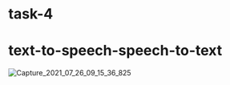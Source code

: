 # task-4

# text-to-speech-speech-to-text










![Capture_2021_07_26_09_15_36_825](https://user-images.githubusercontent.com/33039121/126942662-ea785382-b631-4c11-a466-086e70e8abbd.png)
